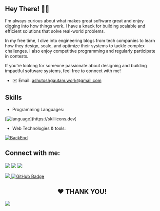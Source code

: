 <h2> Hey There! 👋🏻 </h2>
I'm always curious about what makes great software great and enjoy digging into how things work. I have a knack for building scalable and efficient solutions that solve real-world problems.

In my free time, I dive into engineering blogs from tech companies to learn how they design, scale, and optimize their systems to tackle complex challenges. I also enjoy competitive programming and regularly participate in contests.

If you're looking for someone passionate about designing and building impactful software systems, feel free to connect with me!

- ✉️ Email: ashutoshgautam.work@gmail.com

## Skills

- Programming Languages:

[![language](https://skillicons.dev/icons?i=cpp,javascript,go,)](https://skillicons.dev)

- Web Technologies & tools:

[![BackEnd](https://skillicons.dev/icons?i=nodejs,mongodb,redis,kafka,aws)](https://skillicons.dev)


## Connect with me: <p align="center">

<a href = "https://www.linkedin.com/in/ashuthe1/"><img src="https://img.icons8.com/fluent/48/000000/linkedin.png"></a>
<a href = "mailto:ashutoshgautam.work@gmail.com"><img src="https://user-images.githubusercontent.com/86846633/236041159-79192d7d-aae1-4114-b657-56c45948d41d.png"></a>
<a href = "https://twitter.com/ashuthe1x"><img src="https://img.icons8.com/fluent/48/000000/twitter.png"></a>

</p>

<a href="https://github.com/ashuthe1/github-profile-views-counter">
    <img src="https://komarev.com/ghpvc/?username=ashuthe1">
</a>
<a href="https://github.com/ashuthe1?tab=followers"><img src="https://img.shields.io/github/followers/ashuthe1?label=Followers&style=social" alt="GitHub Badge"></a>
</p>

<h2 align="center"> ❤ THANK YOU!</h2>
<a href="#connect"> <img src="https://oyepriyansh.pages.dev/838764339942785051.gif"></a>

